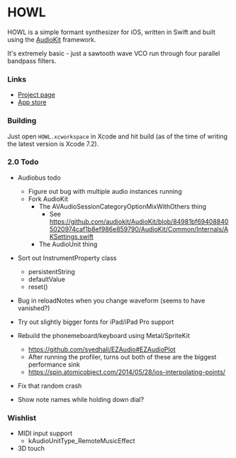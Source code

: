 # HOWL

HOWL is a simple formant synthesizer for iOS, written in Swift and built using the [AudioKit](https://github.com/audiokit/AudioKit) framework.

It's extremely basic - just a sawtooth wave VCO run through four parallel bandpass filters.

### Links

- [Project page](http://protonome.com/apps/howl/)
- [App store](https://itunes.apple.com/us/app/howl-a-formant-synthesizer/id1067562312)

### Building

Just open `HOWL.xcworkspace` in Xcode and hit build (as of the time of writing the latest version is Xcode 7.2).

### 2.0 Todo

- Audiobus todo
    - Figure out bug with multiple audio instances running
    - Fork AudioKit
        - The AVAudioSessionCategoryOptionMixWithOthers thing
            - See https://github.com/audiokit/AudioKit/blob/84981bf694088405020974caf1b8ef986e859790/AudioKit/Common/Internals/AKSettings.swift
        - The AudioUnit thing

- Sort out InstrumentProperty class
    - persistentString
    - defaultValue
    - reset()

- Bug in reloadNotes when you change waveform (seems to have vanished?)
- Try out slightly bigger fonts for iPad/iPad Pro support
- Rebuild the phonemeboard/keyboard using Metal/SpriteKit
    - https://github.com/syedhali/EZAudio#EZAudioPlot
    - After running the profiler, turns out both of these are the biggest performance sink
    - https://spin.atomicobject.com/2014/05/28/ios-interpolating-points/
- Fix that random crash
- Show note names while holding down dial?

### Wishlist

- MIDI input support
    - kAudioUnitType_RemoteMusicEffect
- 3D touch
